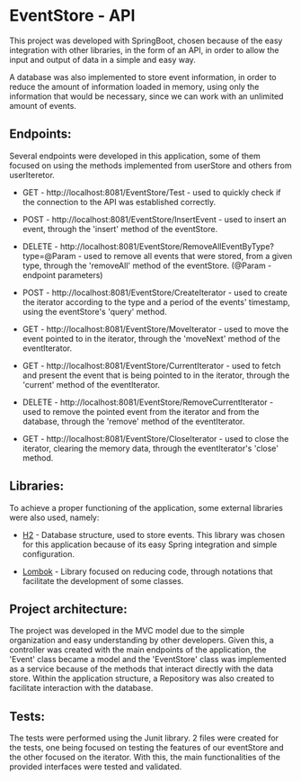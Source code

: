 # EventStore - API 

This project was developed with SpringBoot, chosen because of the easy integration with other libraries, in the form of an API, in order to allow the input and output of data in a simple and easy way.

A database was also implemented to store event information, in order to reduce the amount of information loaded in memory, using only the information that would be necessary, since we can work with an unlimited amount of events.

## Endpoints:

Several endpoints were developed in this application, some of them focused on using the methods implemented from userStore and others from userIteretor.


* GET - http://localhost:8081/EventStore/Test - used to quickly check if the connection to the API was established correctly.


* POST - http://localhost:8081/EventStore/InsertEvent - used to insert an event, through the 'insert' method of the eventStore.


* DELETE - http://localhost:8081/EventStore/RemoveAllEventByType?type=@Param - used to remove all events that were stored, from a given type, through the 'removeAll' method of the eventStore. (@Param - endpoint parameters)


* POST - http://localhost:8081/EventStore/CreateIterator - used to create the iterator according to the type and a period of the events' timestamp, using the eventStore's 'query' method.


* GET - http://localhost:8081/EventStore/MoveIterator - used to move the event pointed to in the iterator, through the 'moveNext' method of the eventIterator.


* GET - http://localhost:8081/EventStore/CurrentIterator - used to fetch and present the event that is being pointed to in the iterator, through the 'current' method of the eventIterator.


* DELETE - http://localhost:8081/EventStore/RemoveCurrentIterator - used to remove the pointed event from the iterator and from the database, through the 'remove' method of the eventIterator.


* GET - http://localhost:8081/EventStore/CloseIterator - used to close the iterator, clearing the memory data, through the eventIterator's 'close' method.

## Libraries:

To achieve a proper functioning of the application, some external libraries were also used, namely:


* [H2](https://www.h2database.com/html/main.html) - Database structure, used to store events. This library was chosen for this application because of its easy Spring integration and simple configuration.


* [Lombok](https://projectlombok.org) - Library focused on reducing code, through notations that facilitate the development of some classes. 

## Project architecture:

The project was developed in the MVC model due to the simple organization and easy understanding by other developers. Given this, a controller was created with the main endpoints of the application, the 'Event' class became a model and the 'EventStore' class was implemented as a service because of the methods that interact directly with the data store. Within the application structure, a Repository was also created to facilitate interaction with the database. 

## Tests:

The tests were performed using the Junit library. 2 files were created for the tests, one being focused on testing the features of our eventStore and the other focused on the iterator. With this, the main functionalities of the provided interfaces were tested and validated. 
